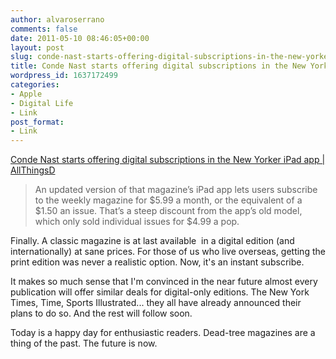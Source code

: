 ```yaml
---
author: alvaroserrano
comments: false
date: 2011-05-10 08:46:05+00:00
layout: post
slug: conde-nast-starts-offering-digital-subscriptions-in-the-new-yorker-ipad-app
title: Conde Nast starts offering digital subscriptions in the New Yorker iPad app
wordpress_id: 1637172499
categories:
- Apple
- Digital Life
- Link
post_format:
- Link
---
```


[Conde Nast starts offering digital subscriptions in the New Yorker iPad app | AllThingsD](http://mediamemo.allthingsd.com/20110508/apple-brings-conde-nast-aboard-the-subscription-bandwagon-starting-with-the-new-yorker/)


<blockquote>An updated version of that magazine’s iPad app lets users subscribe to the weekly magazine for $5.99 a month, or the equivalent of a $1.50 an issue. That’s a steep discount from the app’s old model, which only sold individual issues for $4.99 a pop.</blockquote>


Finally. A classic magazine is at last available  in a digital edition (and internationally) at sane prices. For those of us who live overseas, getting the print edition was never a realistic option. Now, it's an instant subscribe.

It makes so much sense that I'm convinced in the near future almost every publication will offer similar deals for digital-only editions. The New York Times, Time, Sports Illustrated... they all have already announced their plans to do so. And the rest will follow soon.

Today is a happy day for enthusiastic readers. Dead-tree magazines are a thing of the past. The future is now.
